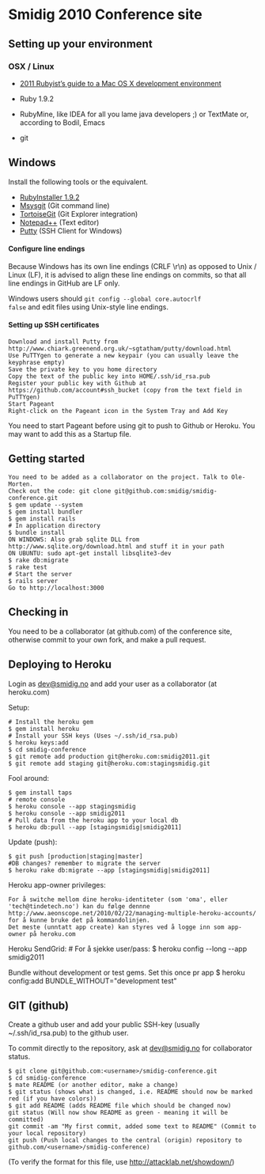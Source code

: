 # Smidig 2010 Conference site

## Setting up your environment

### OSX / Linux

* [2011 Rubyist’s guide to a Mac OS X development environment](http://robots.thoughtbot.com/post/8700977975/2011-rubyists-guide-to-a-mac-os-x-development)

* Ruby 1.9.2
* RubyMine, like IDEA for all you lame java developers ;) or TextMate or, according to Bodil, Emacs
* git

## Windows

Install the following tools or the equivalent.

* [RubyInstaller 1.9.2](http://rubyinstaller.org)
* [Msysgit](http://code.google.com/p/msysgit/downloads) (Git command line)
* [TortoiseGit](http://code.google.com/p/tortoisegit/downloads) (Git Explorer integration)
* [Notepad++](http://notepad-plus-plus.org/download) (Text editor)
* [Putty](http://www.chiark.greenend.org.uk/~sgtatham/putty/download.html) (SSH Client for Windows)

#### Configure line endings

Because Windows has its own line endings (CRLF \r\n) as opposed to Unix / Linux (LF), it is advised to align these line endings on commits, so that all line endings in GitHub are LF only.

Windows users should <code>git config --global core.autocrlf false</code> and edit files
using Unix-style line endings.


#### Setting up SSH certificates

    Download and install Putty from http://www.chiark.greenend.org.uk/~sgtatham/putty/download.html
    Use PuTTYgen to generate a new keypair (you can usually leave the keyphrase empty)
    Save the private key to you home directory
    Copy the text of the public key into HOME/.ssh/id_rsa.pub
    Register your public key with Github at https://github.com/account#ssh_bucket (copy from the text field in PuTTYgen)
    Start Pageant
    Right-click on the Pageant icon in the System Tray and Add Key

You need to start Pageant before using git to push to Github or Heroku. You may want to add this as a Startup file.


## Getting started

    You need to be added as a collaborator on the project. Talk to Ole-Morten.
    Check out the code: git clone git@github.com:smidig/smidig-conference.git
    $ gem update --system
    $ gem install bundler
    $ gem install rails
    # In application directory
    $ bundle install
    ON WINDOWS: Also grab sqlite DLL from http://www.sqlite.org/download.html and stuff it in your path
    ON UBUNTU: sudo apt-get install libsqlite3-dev
    $ rake db:migrate
    $ rake test
    # Start the server
    $ rails server
    Go to http://localhost:3000

## Checking in

You need to be a collaborator (at github.com) of the conference site, otherwise commit to your own fork, and make a pull request.

## Deploying to Heroku

Login as dev@smidig.no and add your user as a collaborator (at heroku.com)

Setup:

    # Install the heroku gem
    $ gem install heroku
    # Install your SSH keys (Uses ~/.ssh/id_rsa.pub)
    $ heroku keys:add
    $ cd smidig-conference
    $ git remote add production git@heroku.com:smidig2011.git
    $ git remote add staging git@heroku.com:stagingsmidig.git

Fool around:

    $ gem install taps
    # remote console
    $ heroku console --app stagingsmidig
    $ heroku console --app smidig2011
    # Pull data from the heroku app to your local db
    $ heroku db:pull --app [stagingsmidig|smidig2011]

Update (push):

    $ git push [production|staging|master]
    #DB changes? remember to migrate the server
    $ heroku rake db:migrate --app [stagingsmidig|smidig2011]

Heroku app-owner privileges:

    For å switche mellom dine heroku-identiteter (som 'oma', eller 'tech@tindetech.no') kan du følge dennne
    http://www.aeonscope.net/2010/02/22/managing-multiple-heroku-accounts/
    for å kunne bruke det på kommandolinjen.
    Det meste (unntatt app create) kan styres ved å logge inn som app-owner på heroku.com

Heroku SendGrid:
    # For å sjekke user/pass:
    $ heroku config --long --app smidig2011

Bundle without development or test gems. Set this once pr app
    $ heroku config:add BUNDLE_WITHOUT="development test"


## GIT (github)

Create a github user and add your public SSH-key (usually ~/.ssh/id_rsa.pub) to the github user.

To commit directly to the repository, ask at dev@smidig.no for collaborator status.

    $ git clone git@github.com:<username>/smidig-conference.git
    $ cd smidig-conference
    $ mate README (or another editor, make a change)
    $ git status (shows what is changed, i.e. README should now be marked red (if you have colors))
    $ git add README (adds README file which should be changed now)
    git status (Will now show README as green - meaning it will be committed)
    git commit -am "My first commit, added some text to README" (Commit to your local repository)
    git push (Push local changes to the central (origin) repository to github.com/<username>/smidig-conference)


(To verify the format for this file, use http://attacklab.net/showdown/)
